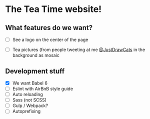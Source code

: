 The Tea Time website!
=====================

What features do we want?
-------------------------

- [ ] See a logo on the center of the page
- [ ] Tea pictures (from people tweeting at me [@JustDrawCats](http://twitter.com/justdrawcats) in the background as mosaic


Development stuff
-----------------

- [x] We want Babel 6
- [ ] Eslint with AirBnB style guide
- [ ] Auto reloading
- [ ] Sass (not SCSS)
- [ ] Gulp / Webpack?
- [ ] Autoprefixing
